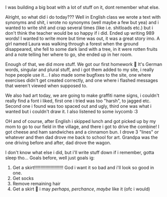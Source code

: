 I was building a big boat with a lot of stuff on it, dont remember what else.

Alright, so what did i do today??? Well in English class we wrote a text with synonyms and shit, i wrote no synonyms (well maybe a few but yea) and i wanted to write shit and crap several times (like i.e. shitloads etc.) but i don't think the teacher would be so happy if i did. Ended up writing 989 words! I wanted to write more but time was out, it was a great story imo. A girl named Laura was walking through a forest when the ground disappeared, she fell to some dark land with a tree, in it were rotten fruits and a note telling her where to go, she ended up in her room.

Enough of that, we did more stuff. We got our first homework 🥳 It's German words, singular and plural stuff, and i got them added to my site, i really hope people use it...
I also made some bugfixes to the site, one where exercises didn't get created correctly, and one where i flashed messages that weren't viewed when supposed to.

We also had art today, we are going to make graffiti name signs, i couldn't really find a font i liked, first one i tried was too "harsh", to jagged etc. Second one i found was too spaced out and ugly, third one was what i wanted but i couldn't draw it. I also listened to some ivycomb :3

OH and of course, after English i skipped lunch and got picked up by my mom to go to our field in the village, and there i got to drive the combine! I got cheese and ham sandwiches and a cinnamon bun. I drove 3 "lines" or whatever and then dad drove me back to school for art. Grandpa was the one driving before and after, dad drove the wagon.

I don't know what else i did, but i'll write stuff down if i remember, gotta sleep tho...
Goals before, well just goals ig:
1. Get a skirt!!!!!!!!!!!!!!!!!!!!!!! God i want it so bad and i'll look so good in one.
2. Get socks
3. Remove remaining hair
4. Get a skirt 🤔 i may *perhaps*, *perchance*, *maybe* like it (ofc i would)